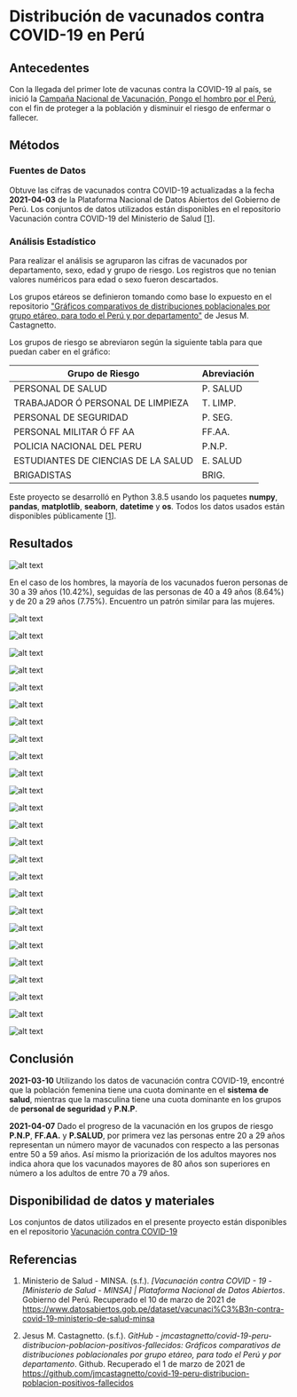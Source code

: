 # Distribución de vacunados contra COVID-19 en Perú

## Antecedentes

Con la llegada del primer lote de vacunas contra la COVID-19 al país, se inició la [Campaña Nacional de Vacunación, Pongo el hombro por el Perú](https://www.gob.pe/institucion/minsa/campa%C3%B1as/3451-campana-nacional-de-vacunacion-contra-la-covid-19 "Gobierno del Perú"), con el fin de proteger a la población y disminuir el riesgo de enfermar o fallecer.

## Métodos

### Fuentes de Datos

Obtuve las cifras de vacunados contra COVID-19 actualizadas a la fecha **2021-04-03** de la Plataforma Nacional de Datos Abiertos del Gobierno de Perú. Los conjuntos de datos utilizados están disponibles en el repositorio Vacunación contra COVID-19 del Ministerio de Salud [[1]].

### Análisis Estadístico

Para realizar el análisis se agruparon las cifras de vacunados por departamento, sexo, edad y grupo de riesgo. Los registros que no tenian valores numéricos para edad o sexo fueron descartados.

Los grupos etáreos se definieron tomando como base lo expuesto en el repositorio ["Gráficos comparativos de distribuciones poblacionales por grupo etáreo, para todo el Perú y por departamento"](https://github.com/jmcastagnetto/covid-19-peru-distribucion-poblacion-positivos-fallecidos) de Jesus M. Castagnetto.

Los grupos de riesgo se abreviaron según la siguiente tabla para que puedan caber en el gráfico:

Grupo de Riesgo | Abreviación
--- | --- 
PERSONAL DE SALUD | P. SALUD
TRABAJADOR Ó PERSONAL DE LIMPIEZA | T. LIMP.
PERSONAL DE SEGURIDAD | P. SEG.
PERSONAL MILITAR Ó FF AA | FF.AA.
POLICIA NACIONAL DEL PERU | P.N.P.
ESTUDIANTES DE CIENCIAS DE LA SALUD | E. SALUD
BRIGADISTAS | BRIG.

Este proyecto se desarrolló en Python 3.8.5 usando los paquetes **numpy**, **pandas**, **matplotlib**, **seaborn**, **datetime** y **os**. Todos los datos usados están disponibles públicamente [[1]].

## Resultados

![alt text](dist/20210407_PERÚ.png "PERÚ")

En el caso de los hombres, la mayoría de los vacunados fueron personas de 30 a 39 años (10.42%), seguidas de las personas de 40 a 49 años (8.64%) y de 20 a 29 años (7.75%). Encuentro un patrón similar para las mujeres.

![alt text](dist/20210407_AMAZONAS.png "AMAZONAS")

![alt text](dist/20210407_ANCASH.png "ANCASH")

![alt text](dist/20210407_APURIMAC.png "APURIMAC")

![alt text](dist/20210407_AREQUIPA.png "AREQUIPA")

![alt text](dist/20210407_AYACUCHO.png "AYACUCHO")

![alt text](dist/20210407_CAJAMARCA.png "CAJAMARCA")

![alt text](dist/20210407_CALLAO.png "CALLAO")

![alt text](dist/20210407_CUSCO.png "CUSCO")

![alt text](dist/20210407_HUANCAVELICA.png "HUANCAVELICA")

![alt text](dist/20210407_HUANUCO.png "HUANUCO")

![alt text](dist/20210407_ICA.png "ICA")

![alt text](dist/20210407_JUNIN.png "JUNIN")

![alt text](dist/20210407_LA_LIBERTAD.png "LA LIBERTAD")

![alt text](dist/20210407_LAMBAYEQUE.png "LAMBAYEQUE")

![alt text](dist/20210407_LIMA.png "LIMA")

![alt text](dist/20210407_LORETO.png "LORETO")

![alt text](dist/20210407_MADRE_DE_DIOS.png "MADRE DE DIOS")

![alt text](dist/20210407_MOQUEGUA.png "MOQUEGUA")

![alt text](dist/20210407_PASCO.png "PASCO")

![alt text](dist/20210407_PIURA.png "PIURA")

![alt text](dist/20210407_PUNO.png "PUNO")

![alt text](dist/20210407_SAN_MARTIN.png "SAN MARTIN")

![alt text](dist/20210407_TACNA.png "TACNA")

![alt text](dist/20210407_TUMBES.png "TUMBES")

![alt text](dist/20210407_UCAYALI.png "UCAYALI")

## Conclusión

**2021-03-10** Utilizando los datos de vacunación contra COVID-19, encontré que la población femenina tiene una cuota dominante en el **sistema de salud**, mientras que la masculina tiene una cuota dominante en los grupos de **personal de seguridad** y **P.N.P**.

**2021-04-07** Dado el progreso de la vacunación en los grupos de riesgo **P.N.P**, **FF.AA.** y **P.SALUD**, por primera vez las personas entre 20 a 29 años representan un número mayor de vacunados con respecto a las personas entre 50 a 59 años. Así mismo la priorización de los adultos mayores nos indica ahora que los vacunados mayores de 80 años son superiores en número a los adultos de entre 70 a 79 años.

## Disponibilidad de datos y materiales 

Los conjuntos de datos utilizados en el presente proyecto están disponibles en el repositorio [Vacunación contra COVID-19](https://www.datosabiertos.gob.pe/dataset/vacunaci%C3%B3n-contra-covid-19-ministerio-de-salud-minsa "[Ministerio de Salud - MINSA] | Plataforma Nacional de Datos Abiertos")

## Referencias

1. Ministerio de Salud - MINSA. (s.f.). _[Vacunación contra COVID - 19 - [Ministerio de Salud - MINSA] | Plataforma Nacional de Datos Abiertos_. Gobierno del Perú. Recuperado el 10 de marzo de 2021 de https://www.datosabiertos.gob.pe/dataset/vacunaci%C3%B3n-contra-covid-19-ministerio-de-salud-minsa

[1]: https://www.datosabiertos.gob.pe/dataset/vacunaci%C3%B3n-contra-covid-19-ministerio-de-salud-minsa

2. Jesus M. Castagnetto. (s.f.). _GitHub - jmcastagnetto/covid-19-peru-distribucion-poblacion-positivos-fallecidos: Gráficos comparativos de distribuciones poblacionales por grupo etáreo, para todo el Perú y por departamento_. Github. Recuperado el 1 de marzo de 2021 de https://github.com/jmcastagnetto/covid-19-peru-distribucion-poblacion-positivos-fallecidos   

